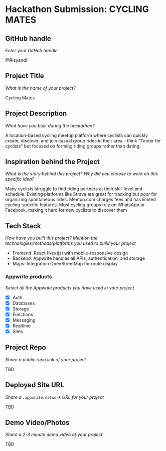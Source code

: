 # Hackathon Submission: CYCLING MATES

## GitHub handle

_Enter your GitHub handle_  

@Risyandi

## Project Title

_What is the name of your project?_

Cycling Mates

## Project Description

_What have you built during the hackathon?_

A location-based cycling meetup platform where cyclists can quickly create, discover, and join casual group rides in their area - think "Tinder for cyclists" but focused on forming riding groups rather than dating.

## Inspiration behind the Project  

_What is the story behind this project? Why did you choose to work on this specific idea?_

Many cyclists struggle to find riding partners at their skill level and schedule. Existing platforms like Strava are great for tracking but poor for organizing spontaneous rides. Meetup.com charges fees and has limited cycling-specific features. Most cycling groups rely on WhatsApp or Facebook, making it hard for new cyclists to discover them

## Tech Stack

_How have you built this project? Mention the technologies/methods/platforms you used to build your project_  

- Frontend: React (Nextjs) with mobile-responsive design  
- Backend: Appwrite handles all APIs, authentication, and storage
- ​Maps: Integration OpenStreetMap for route display

### Appwrite products

_Select all the Appwrite products you have used in your project_  

- [X] Auth
- [X] Databases
- [X] Storage
- [X] Functions
- [X] Messaging
- [X] Realtime
- [X] Sites

## Project Repo  

_Share a public repo link of your project_  

TBD

## Deployed Site URL

_Share a `.appwrite.network` URL for your project_

TBD

## Demo Video/Photos  

_Share a 2-3 minute demo video of your project_  

TBD
